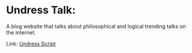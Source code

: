 # Undress Talk:
A blog website that talks about philosophical and logical trending talks on the internet.

Link: [Undress Script](https://undress-script-articles.vercel.app/)